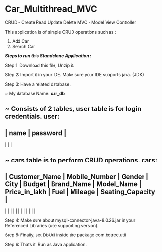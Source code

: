 # Car_Multithread_MVC

CRUD - Create Read Update Delete MVC - Model View Controller

This application is of simple CRUD operations such as :

1. Add Car
2. Search Car
   
_**Steps to run this Standalone Application :**_

Step 1: Download this file, Unzip it.

Step 2: Import it in your IDE. Make sure your IDE supports java. (JDK)

Step 3: Have a related database.

   ~ My database Name: **car_db**
   
   ~ Consists of 2 tables, user table is for login credentials. 
    user:
  ---------------------
  | name  | password  |
  ---------------------     
  |       |           |

   ~ cars table is to perform CRUD operations.
    cars:
  ----------------------------------------------------------------------------------------------------------------------------------------  
  | Customer_Name | Mobile_Number | Gender | City | Budget | Brand_Name | Model_Name | Price_in_lakh | Fuel | Mileage | Seating_Capacity |
  ----------------------------------------------------------------------------------------------------------------------------------------
  |               |               |        |      |        |            |            |               |      |         |                  |  
  
Step 4: Make sure about mysql-connector-java-8.0.26.jar in your Referenced Libraries (use supporting version).

Step 5: Finally, set DbUtil inside the package com.botree.util

Step 6: Thats it! Run as Java application.

